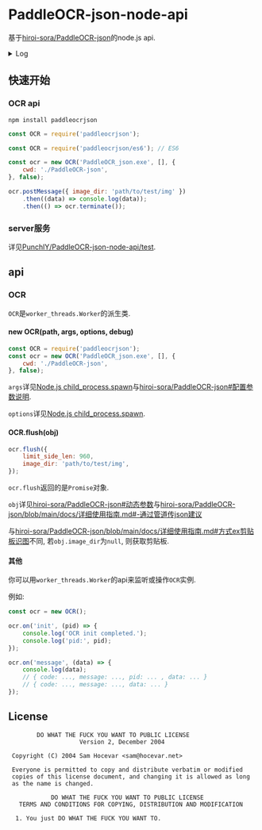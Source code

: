 # PaddleOCR-json-node-api
基于[hiroi-sora/PaddleOCR-json](https://github.com/hiroi-sora/PaddleOCR-json)的node.js api.

<details>
<summary>Log</summary>

v1.0.8 2023.1.20

 \-\-\-

v1.0.7 2022.11.8

 \-\-\-

v1.0.6 2022.11.8

`OCR.postMessage`与`OCR.flush`区别开.

使监听的数据与`OCR.flush`返回的数据一致.

优化动态参数中关于路径的字段.

使用`npm`包管理.

使用`ts`编译.

v1.0.5 2022.10.12

 \-\-\-

v1.0.4 2022.10.1

适配[hiroi-sora/PaddleOCR-json v1.2.1](https://github.com/hiroi-sora/PaddleOCR-json/releases/tag/v1.2.1).

不使用`iconv-lite`包.

更改启动参数输入方式.

v1.0.3 2022.10.1

适配[hiroi-sora/PaddleOCR-json v1.2.1](https://github.com/hiroi-sora/PaddleOCR-json/releases/tag/v1.2.1).

v1.0.2 2022.9.14

增加环境选项.

v1.0.1 2022.9.14

修复无法识别 Alpha版 的启动完成标志的bug.
JSON输入更改为ascii转义.

v1.0.0 2022.9.10

 \-\-\-

</details>

## 快速开始

### OCR api

```
npm install paddleocrjson
```

```js
const OCR = require('paddleocrjson');

const OCR = require('paddleocrjson/es6'); // ES6

const ocr = new OCR('PaddleOCR_json.exe', [], {
    cwd: './PaddleOCR-json',
}, false);

ocr.postMessage({ image_dir: 'path/to/test/img' })
    .then((data) => console.log(data));
    .then(() => ocr.terminate());
```

### server服务

详见[PunchlY/PaddleOCR-json-node-api/test](https://github.com/PunchlY/PaddleOCR-json-node-api/tree/main/api/node.js/test).

## api

### OCR

`OCR`是`worker_threads.Worker`的派生类.

#### new OCR(path, args, options, debug)

```js
const OCR = require('paddleocrjson');
const ocr = new OCR('PaddleOCR_json.exe', [], {
    cwd: './PaddleOCR-json',
}, false);
```

`args`详见[Node.js child_process.spawn](https://nodejs.org/api/child_process.html#child_processspawncommand-args-options)与[hiroi-sora/PaddleOCR-json#配置参数说明](https://github.com/hiroi-sora/PaddleOCR-json#%E9%85%8D%E7%BD%AE%E5%8F%82%E6%95%B0%E8%AF%B4%E6%98%8E).

`options`详见[Node.js child_process.spawn](https://nodejs.org/api/child_process.html#child_processspawncommand-args-options).

#### OCR.flush(obj)

```js
ocr.flush({
    limit_side_len: 960,
    image_dir: 'path/to/test/img',
});
```
`ocr.flush`返回的是`Promise`对象.

`obj`详见[hiroi-sora/PaddleOCR-json#动态参数](https://github.com/hiroi-sora/PaddleOCR-json#%E5%8A%A8%E6%80%81%E5%8F%82%E6%95%B0)与[hiroi-sora/PaddleOCR-json/blob/main/docs/详细使用指南.md#-通过管道传json建议](https://github.com/hiroi-sora/PaddleOCR-json/blob/main/docs/%E8%AF%A6%E7%BB%86%E4%BD%BF%E7%94%A8%E6%8C%87%E5%8D%97.md#-%E9%80%9A%E8%BF%87%E7%AE%A1%E9%81%93%E4%BC%A0json%E5%BB%BA%E8%AE%AE)

与[hiroi-sora/PaddleOCR-json/blob/main/docs/详细使用指南.md#方式ex剪贴板识图](https://github.com/hiroi-sora/PaddleOCR-json/blob/main/docs/%E8%AF%A6%E7%BB%86%E4%BD%BF%E7%94%A8%E6%8C%87%E5%8D%97.md#%E6%96%B9%E5%BC%8Fex%E5%89%AA%E8%B4%B4%E6%9D%BF%E8%AF%86%E5%9B%BE)不同, 若`obj.image_dir`为`null`, 则获取剪贴板.

#### 其他

你可以用`worker_threads.Worker`的api来监听或操作`OCR`实例.

例如:
```js
const ocr = new OCR();

ocr.on('init', (pid) => {
    console.log('OCR init completed.');
    console.log('pid:', pid);
});

ocr.on('message', (data) => {
    console.log(data);
    // { code: ..., message: ..., pid: ... , data: ... }
    // { code: ..., message: ..., data: ... }
});
```

## License

```
        DO WHAT THE FUCK YOU WANT TO PUBLIC LICENSE
                    Version 2, December 2004

 Copyright (C) 2004 Sam Hocevar <sam@hocevar.net>

 Everyone is permitted to copy and distribute verbatim or modified
 copies of this license document, and changing it is allowed as long
 as the name is changed.

            DO WHAT THE FUCK YOU WANT TO PUBLIC LICENSE
   TERMS AND CONDITIONS FOR COPYING, DISTRIBUTION AND MODIFICATION

  1. You just DO WHAT THE FUCK YOU WANT TO.
```
